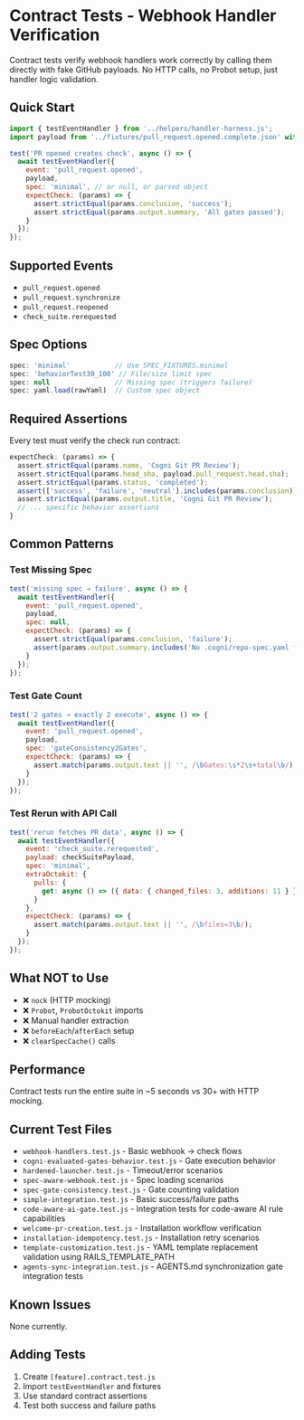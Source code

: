 # Contract Tests - Webhook Handler Verification

Contract tests verify webhook handlers work correctly by calling them directly with fake GitHub payloads. No HTTP calls, no Probot setup, just handler logic validation.

## Quick Start

```javascript
import { testEventHandler } from '../helpers/handler-harness.js';
import payload from '../fixtures/pull_request.opened.complete.json' with { type: 'json' };

test('PR opened creates check', async () => {
  await testEventHandler({
    event: 'pull_request.opened',
    payload,
    spec: 'minimal', // or null, or parsed object
    expectCheck: (params) => {
      assert.strictEqual(params.conclusion, 'success');
      assert.strictEqual(params.output.summary, 'All gates passed');
    }
  });
});
```

## Supported Events

- `pull_request.opened`
- `pull_request.synchronize` 
- `pull_request.reopened`
- `check_suite.rerequested`

## Spec Options

```javascript
spec: 'minimal'           // Use SPEC_FIXTURES.minimal
spec: 'behaviorTest30_100' // File/size limit spec
spec: null                // Missing spec (triggers failure)
spec: yaml.load(rawYaml)  // Custom spec object
```

## Required Assertions

Every test must verify the check run contract:

```javascript
expectCheck: (params) => {
  assert.strictEqual(params.name, 'Cogni Git PR Review');
  assert.strictEqual(params.head_sha, payload.pull_request.head.sha);
  assert.strictEqual(params.status, 'completed');
  assert(['success', 'failure', 'neutral'].includes(params.conclusion));
  assert.strictEqual(params.output.title, 'Cogni Git PR Review');
  // ... specific behavior assertions
}
```

## Common Patterns

### Test Missing Spec
```javascript
test('missing spec → failure', async () => {
  await testEventHandler({
    event: 'pull_request.opened',
    payload,
    spec: null,
    expectCheck: (params) => {
      assert.strictEqual(params.conclusion, 'failure');
      assert(params.output.summary.includes('No .cogni/repo-spec.yaml found'));
    }
  });
});
```

### Test Gate Count
```javascript
test('2 gates → exactly 2 execute', async () => {
  await testEventHandler({
    event: 'pull_request.opened', 
    payload,
    spec: 'gateConsistency2Gates',
    expectCheck: (params) => {
      assert.match(params.output.text || '', /\bGates:\s*2\s+total\b/);
    }
  });
});
```

### Test Rerun with API Call
```javascript
test('rerun fetches PR data', async () => {
  await testEventHandler({
    event: 'check_suite.rerequested',
    payload: checkSuitePayload,
    spec: 'minimal',
    extraOctokit: {
      pulls: { 
        get: async () => ({ data: { changed_files: 3, additions: 11 } }) 
      }
    },
    expectCheck: (params) => {
      assert.match(params.output.text || '', /\bfiles=3\b/);
    }
  });
});
```

## What NOT to Use

- ❌ `nock` (HTTP mocking)
- ❌ `Probot`, `ProbotOctokit` imports
- ❌ Manual handler extraction
- ❌ `beforeEach`/`afterEach` setup
- ❌ `clearSpecCache()` calls

## Performance

Contract tests run the entire suite in ~5 seconds vs 30+ with HTTP mocking.

## Current Test Files

- `webhook-handlers.test.js` - Basic webhook → check flows
- `cogni-evaluated-gates-behavior.test.js` - Gate execution behavior
- `hardened-launcher.test.js` - Timeout/error scenarios
- `spec-aware-webhook.test.js` - Spec loading scenarios
- `spec-gate-consistency.test.js` - Gate counting validation
- `simple-integration.test.js` - Basic success/failure paths
- `code-aware-ai-gate.test.js` - Integration tests for code-aware AI rule capabilities
- `welcome-pr-creation.test.js` - Installation workflow verification
- `installation-idempotency.test.js` - Installation retry scenarios
- `template-customization.test.js` - YAML template replacement validation using RAILS_TEMPLATE_PATH
- `agents-sync-integration.test.js` - AGENTS.md synchronization gate integration tests

## Known Issues

None currently.

## Adding Tests

1. Create `[feature].contract.test.js`
2. Import `testEventHandler` and fixtures
3. Use standard contract assertions
4. Test both success and failure paths
